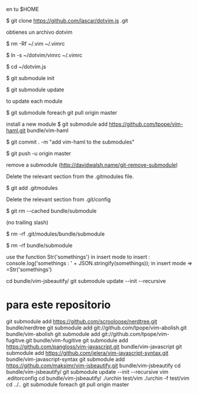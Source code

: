 en tu $HOME

$ git clone https://github.com/lascar/dotvim.js .git

obtienes un archivo dotvim

$ rm -Rf ~/.vim ~/.vimrc

$ ln -s ~/dotvim/vimrc ~/.vimrc

$ cd ~/dotvim.js

$ git submodule init

$ git submodule update

to update each module

$ git submodule foreach git pull origin master

install a new module
$ git submodule add https://github.com/tpope/vim-haml.git bundle/vim-haml

$ git commit . -m "add vim-haml to the submodules"

$ git push -u origin master

remove a submodule (http://davidwalsh.name/git-remove-submodule)

Delete the relevant section from the .gitmodules file. 

$ git add .gitmodules

Delete the relevant section from .git/config

$ git rm --cached bundle/submodule

(no trailing slash)

$ rm -rf .git/modules/bundle/submodule

$ rm -rf bundle/submodule

use the function Str('somethings') in insert mode to insert :
console.log('somethings : ' + JSON.stringify(somethings));
in insert mode => <c-R>=Str('somethings')<enter>

cd bundle/vim-jsbeautify/
git submodule update --init --recursive

# para este repositorio
git submodule add https://github.com/scrooloose/nerdtree.git bundle/nerdtree
git submodule add git://github.com/tpope/vim-abolish.git bundle/vim-abolish
git submodule add git://github.com/tpope/vim-fugitive.git bundle/vim-fugitive
git submodule add https://github.com/pangloss/vim-javascript.git bundle/vim-javascript
git submodule add https://github.com/jelera/vim-javascript-syntax.git bundle/vim-javascript-syntax
git submodule add https://github.com/maksimr/vim-jsbeautify.git bundle/vim-jsbeautify
cd bundle/vim-jsbeautify/
git submodule update --init --recursive
vim .editorconfig
cd bundle/vim-jsbeautify/
./urchin test/vim
./urchin -f test/vim
cd ../..
git submodule foreach git pull origin master
